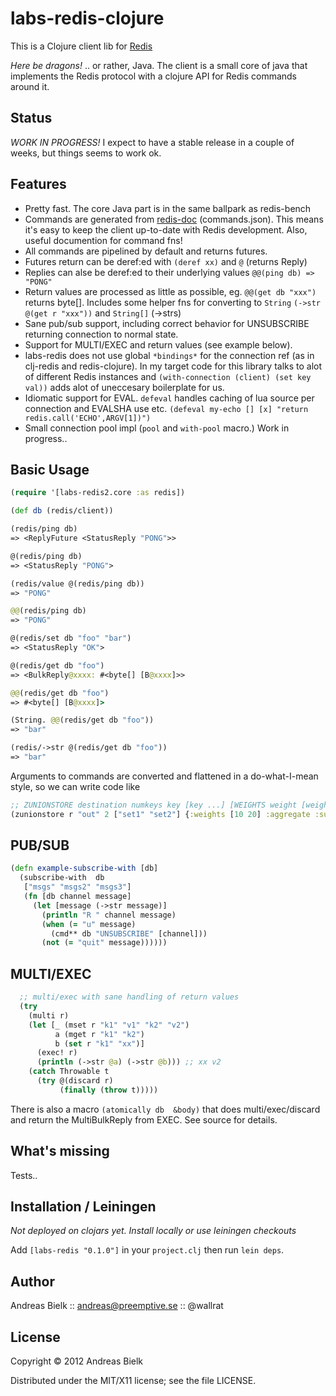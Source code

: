 # labs-redis-clojure

This is a Clojure client lib for [Redis](https://github.com/antirez/redis)

*Here be dragons!* .. or rather, Java. The client is a small core of java that implements the Redis protocol
with a clojure API for Redis commands around it.

## Status
*WORK IN PROGRESS!* I expect to have a stable release in a couple of weeks, but things seems to work ok.

## Features
- Pretty fast. The core Java part is in the same ballpark as redis-bench
- Commands are generated from [redis-doc](https://github.com/antirez/redis-doc) (commands.json). This means it's easy to
keep the client up-to-date with Redis development. Also, useful documention for command fns!
- All commands are pipelined by default and returns futures.
- Futures return can be deref:ed with `(deref xx)` and `@` (returns Reply)
- Replies can alse be deref:ed to their underlying values `@@(ping db) => "PONG"`
- Return values are processed as little as possible, eg. `@@(get db "xxx")` returns byte[].
Includes some helper fns for converting to `String` `(->str @(get r "xxx"))` and `String[]` (->strs)
- Sane pub/sub support, including correct behavior for UNSUBSCRIBE returning connection to normal state.
- Support for MULTI/EXEC and return values (see example below).
- labs-redis does not use global `*bindings*` for the connection ref (as in clj-redis and redis-clojure).
In my target code for this library talks to alot of different Redis instances and `(with-connection (client) (set key val))` adds alot of uneccesary boilerplate for us.
- Idiomatic support for EVAL. `defeval` handles caching of lua source per connection and EVALSHA use etc. `(defeval my-echo [] [x] "return redis.call('ECHO',ARGV[1])")`
- Small connection pool impl (`pool` and `with-pool` macro.) Work in progress..

## Basic Usage

```clojure
(require '[labs-redis2.core :as redis])

(def db (redis/client))

(redis/ping db)
=> <ReplyFuture <StatusReply "PONG">>

@(redis/ping db)
=> <StatusReply "PONG">

(redis/value @(redis/ping db))
=> "PONG"

@@(redis/ping db)
=> "PONG"

@(redis/set db "foo" "bar")
=> <StatusReply "OK">

@(redis/get db "foo")
=> <BulkReply@xxxx: #<byte[] [B@xxxx]>>

@@(redis/get db "foo")
=> #<byte[] [B@xxxx]>

(String. @@(redis/get db "foo"))
=> "bar"

(redis/->str @(redis/get db "foo"))
=> "bar"
```

Arguments to commands are converted and flattened in a do-what-I-mean style, so we can write code like

```clojure
;; ZUNIONSTORE destination numkeys key [key ...] [WEIGHTS weight [weight ...]] [AGGREGATE SUM|MIN|MAX]
(zunionstore r "out" 2 ["set1" "set2"] {:weights [10 20] :aggregate :sum})
```

## PUB/SUB
```clojure
(defn example-subscribe-with [db]
  (subscribe-with  db
   ["msgs" "msgs2" "msgs3"]
   (fn [db channel message]
     (let [message (->str message)]
       (println "R " channel message)
       (when (= "u" message)
         (cmd** db "UNSUBSCRIBE" [channel]))
       (not (= "quit" message))))))
```

## MULTI/EXEC
```clojure
  ;; multi/exec with sane handling of return values
  (try
    (multi r)
    (let [_ (mset r "k1" "v1" "k2" "v2")
          a (mget r "k1" "k2")
          b (set r "k1" "xx")]
      (exec! r)
      (println (->str @a) (->str @b))) ;; xx v2
    (catch Throwable t
      (try @(discard r)
           (finally (throw t)))))
```

There is also a macro `(atomically db  &body)` that does multi/exec/discard and return the MultiBulkReply from EXEC.
See source for details.

## What's missing

Tests..

## Installation / Leiningen

_Not deployed on clojars yet. Install locally or use leiningen checkouts_

Add `[labs-redis "0.1.0"]` in your `project.clj` then run `lein deps`.

## Author

Andreas Bielk :: andreas@preemptive.se :: @wallrat


## License

Copyright © 2012 Andreas Bielk

Distributed under the MIT/X11 license; see the file LICENSE.
